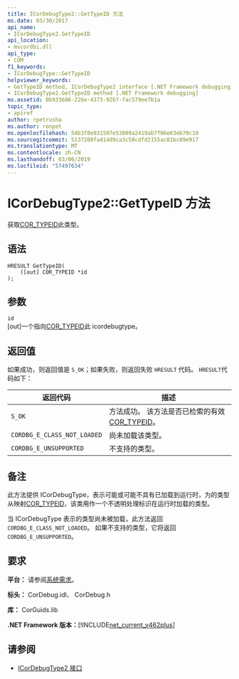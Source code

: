 ```yaml
---
title: ICorDebugType2::GetTypeID 方法
ms.date: 03/30/2017
api_name:
- ICorDebugType2.GetTypeID
api_location:
- mscordbi.dll
api_type:
- COM
f1_keywords:
- ICorDebugType::GetTypeID
helpviewer_keywords:
- GetTypeID method, ICorDebugType2 interface [.NET Framework debugging]
- ICorDebugType2.GetTypeID method [.NET Framework debugging]
ms.assetid: 0b933686-226e-4373-92b7-fac579ee7b1a
topic_type:
- apiref
author: rpetrusha
ms.author: ronpet
ms.openlocfilehash: 54b3f8e931507e53809a2419ab7f06e63eb70c10
ms.sourcegitcommit: 5137208fa414d9ca3c58cdfd2155ac81bc89e917
ms.translationtype: MT
ms.contentlocale: zh-CN
ms.lasthandoff: 03/06/2019
ms.locfileid: "57497634"
---
```

# <a name="icordebugtype2gettypeid-method"></a>ICorDebugType2::GetTypeID 方法
获取[COR_TYPEID](../../../../docs/framework/unmanaged-api/debugging/cor-typeid-structure.md)此类型。  
  
## <a name="syntax"></a>语法  
  
```  
HRESULT GetTypeID(  
    ([out] COR_TYPEID *id  
);  
```  
  
## <a name="parameters"></a>参数  
 `id`  
 [out]一个指向[COR_TYPEID](../../../../docs/framework/unmanaged-api/debugging/cor-typeid-structure.md)此 icordebugtype。  
  
## <a name="return-value"></a>返回值  
 如果成功，则返回值是 `S_OK`；如果失败，则返回失败 `HRESULT` 代码。 `HRESULT`代码如下：  
  
|返回代码|描述|  
|-----------------|-----------------|  
|`S_OK`|方法成功。 该方法是否已检索的有效[COR_TYPEID](../../../../docs/framework/unmanaged-api/debugging/cor-typeid-structure.md)。|  
|`CORDBG_E_CLASS_NOT_LOADED`|尚未加载该类型。|  
|`CORDBG_E_UNSUPPORTED`|不支持的类型。|  
  
## <a name="remarks"></a>备注  
 此方法提供 ICorDebugType，表示可能或可能不具有已加载到运行时，为的类型从映射[COR_TYPEID](../../../../docs/framework/unmanaged-api/debugging/cor-typeid-structure.md)，该类用作一个不透明处理标识在运行时加载的类型。  
  
 当 ICorDebugType 表示的类型尚未被加载，此方法返回`CORDBG_E_CLASS_NOT_LOADED`。  如果不支持的类型，它将返回`CORDBG_E_UNSUPPORTED`。  
  
## <a name="requirements"></a>要求  
 **平台：** 请参阅[系统需求](../../../../docs/framework/get-started/system-requirements.md)。  
  
 **标头：** CorDebug.idl、 CorDebug.h  
  
 **库：** CorGuids.lib  
  
 **.NET Framework 版本：**[!INCLUDE[net_current_v462plus](../../../../includes/net-current-v462plus-md.md)]  
  
## <a name="see-also"></a>请参阅
- [ICorDebugType2 接口](../../../../docs/framework/unmanaged-api/debugging/icordebugtype2-interface.md)
